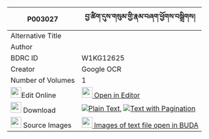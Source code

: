 |P003027|བྱ་ཚིག་དུས་གསུམ་གྱི་རྣམ་བཞག་ཕྱོགས་བསྒྲིགས། 
| --- | --- 
|Alternative Title |
|Author | 
|BDRC ID | W1KG12625
|Creator | Google OCR
|Number of Volumes| 1
|<img width="25" src="https://img.icons8.com/color/25/000000/edit-property.png">Edit Online| [<img width="25" src="https://avatars.githubusercontent.com/u/45091458?s=200&v=4"> Open in Editor](http://editor.openpecha.org/P003027)
|<img width="25" src="https://img.icons8.com/fluent/48/000000/download-2.png"/>  Download | [![](https://img.icons8.com/color/20/000000/txt.png)Plain Text](https://github.com/Openpecha/P003027/releases/download/v1/jatsik_dusum_gyi_nam_shyak_cho_plain_P003027.zip), [![](https://img.icons8.com/color/20/000000/txt.png)Text with Pagination](https://github.com/Openpecha/P003027/releases/download/v1/jatsik_dusum_gyi_nam_shyak_cho_pages_P003027.zip)
|<img width="25" src="https://img.icons8.com/plasticine/100/000000/pictures-folder.png"/>  Source Images | [<img width="25" src="https://library.bdrc.io/icons/BUDA-small.svg"> Images of text file open in BUDA](https://library.bdrc.io/show/bdr:W1KG12625)
